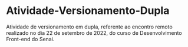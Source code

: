 # Atividade-Versionamento-Dupla
Atividade de versionamento em dupla, referente ao encontro remoto realizado no dia 22 de setembro de 2022, do curso de Desenvolvimento Front-end do Senai.
